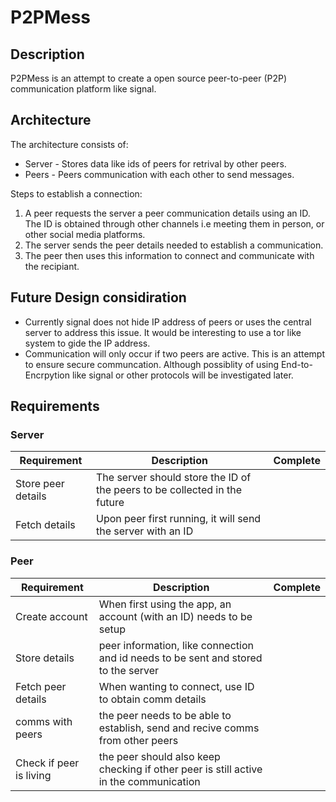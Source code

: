 # P2PMess

## Description

P2PMess is an attempt to create a open source peer-to-peer (P2P) communication platform like signal.

## Architecture

The architecture consists of:

- Server - Stores data like ids of peers for retrival by other peers.
- Peers - Peers communication with each other to send messages. 

Steps to establish a connection:

1. A peer requests the server a peer communication details using an ID. The ID is obtained through other channels i.e meeting them in person, or other social media platforms.
2. The server sends the peer details needed to establish a communication.
3. The peer then uses this information to connect and communicate with the recipiant.

## Future Design considiration

- Currently signal does not hide IP address of peers or uses the central server to address this issue. It would be interesting to use a tor like system to gide the IP address.
- Communication will only occur if two peers are active. This is an attempt to ensure secure communcation. Although possiblity of using End-to-Encrpytion like signal or other protocols will be investigated later.

## Requirements 

### Server

| Requirement | Description | Complete |
|----|-------------|----------|
| Store peer details | The server should store the ID of the peers to be collected in the future|  |
| Fetch details | Upon peer first running, it will send the server with an ID | |

### Peer

| Requirement | Description | Complete |
|----|-------------|----------|
|Create account| When first using the app, an account (with an ID) needs to be setup| |
|Store details | peer information, like connection and id needs to be sent and stored to the server | |
|Fetch peer details | When wanting to connect, use ID to obtain comm details| |
|comms with peers | the peer needs to be able to establish, send and recive comms from other peers | | 
|Check if peer is living | the peer should also keep checking if other peer is still active in the communication | | 



